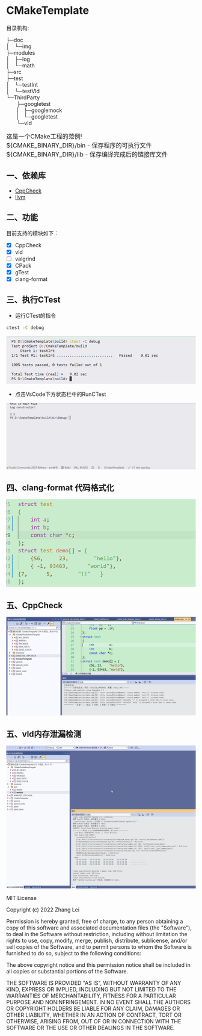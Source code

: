 # CMakeTemplate

目录机构:

├─doc<br>
│&emsp;└─img<br>
├─modules<br>
│&emsp;├─log<br>
│&emsp;└─math<br>
├─src<br>
├─test<br>
│&emsp;└─testInt<br>
│&emsp;└─testVld<br>
└─ThirdParty<br>
&emsp;&emsp;├─googletest<br>
&emsp;&emsp;|&emsp;├─googlemock<br>
&emsp;&emsp;|&emsp;└─googletest<br>
&emsp;&emsp;└─vld<br>            


<font size = 3>
这是一个CMake工程的范例!<br>
${CMAKE_BINARY_DIR}/bin - 保存程序的可执行文件<br>
${CMAKE_BINARY_DIR}/lib - 保存编译完成后的链接库文件  
</font>

## 一、依赖库
+ [CppCheck](http://cppcheck.net)
+ [llvm](https://llvm.org/)

## 二、功能
目前支持的模块如下：

- [X] CppCheck
- [X] vld
- [ ] valgrind
- [X] CPack
- [X] gTest
- [x] clang-format

## 三、执行CTest
+ 运行CTest的指令
```bash
ctest -C debug
```
<div align=center>
<img src="doc/img/CTest1.png">
</div>

+ 点击VsCode下方状态栏中的RunCTest
<div align=center>
<img src="doc/img/CTest.gif">
</div>

## 四、clang-format 代码格式化
<div align=center>
<img src="doc/img/format.gif">
</div>

## 五、CppCheck
<div align=center>
<img src="doc/img/CppCheck.png">
</div>

## 五、vld内存泄漏检测
<div align=center>
<img src="doc/img/vld.gif">
</div>


MIT License

Copyright (c) 2022 Zhang Lei

Permission is hereby granted, free of charge, to any person obtaining a copy
of this software and associated documentation files (the "Software"), to deal
in the Software without restriction, including without limitation the rights
to use, copy, modify, merge, publish, distribute, sublicense, and/or sell
copies of the Software, and to permit persons to whom the Software is
furnished to do so, subject to the following conditions:

The above copyright notice and this permission notice shall be included in all
copies or substantial portions of the Software.

THE SOFTWARE IS PROVIDED "AS IS", WITHOUT WARRANTY OF ANY KIND, EXPRESS OR
IMPLIED, INCLUDING BUT NOT LIMITED TO THE WARRANTIES OF MERCHANTABILITY,
FITNESS FOR A PARTICULAR PURPOSE AND NONINFRINGEMENT. IN NO EVENT SHALL THE
AUTHORS OR COPYRIGHT HOLDERS BE LIABLE FOR ANY CLAIM, DAMAGES OR OTHER
LIABILITY, WHETHER IN AN ACTION OF CONTRACT, TORT OR OTHERWISE, ARISING FROM,
OUT OF OR IN CONNECTION WITH THE SOFTWARE OR THE USE OR OTHER DEALINGS IN THE
SOFTWARE.

